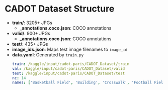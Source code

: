 # CADOT Dataset Structure

- **train/**: 3205+ JPGs
  - **_annotations.coco.json**: COCO annotations
- **valid/**: 900+ JPGs
  - **_annotations.coco.json**: COCO annotations
- **test/**: 435+ JPGs
- **image_ids.json**: Maps test image filenames to `image_id`
- **data.yaml**: Generated by `train.py`
  ```yaml
  train: /kaggle/input/cadot-paris/CADOT_Dataset/train
  val: /kaggle/input/cadot-paris/CADOT_Dataset/valid
  test: /kaggle/input/cadot-paris/CADOT_Dataset/test
  nc: 14
  names: ['Basketball Field', 'Building', 'Crosswalk', 'Football Field', 'Graveyard', 'Large Vehicle', 'Medium Vehicle', 'Playground', 'Roundabout', 'Ship', 'Small Vehicle', 'Swimming Pool', 'Tennis Court', 'Train']
